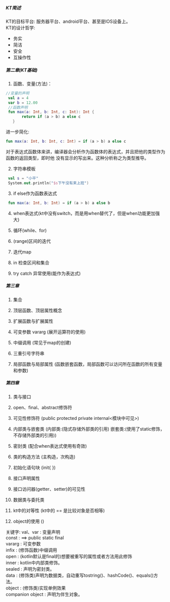 ##### KT简述
KT的目标平台: 服务器平台、android平台、甚至是IOS设备上。   
KT的设计哲学:
* 务实
* 简洁
* 安全
* 互操作性

##### 第二章(KT基础)

1. 函数、变量(方法)：  
 ```kotlin
 //变量的声明
  val a = 4
  var b = 12.00
  //函数声明
  fun max(a: Int, b: Int, c: Int): Int {
        return if (a > b) a else c
    }
 ```
 进一步简化:
 ```kotlin
 fun max(a: Int, b: Int, c: Int) = if (a > b) a else c
 ```
 对于表达式函数体来讲，编译器会分析作为函数体的表达式，并且把他的类型作为函数的返回类型，即时他
 没有显示的写出来。这种分析称之为类型推导。
 
 2. 字符串模板
 ```kotlin
  val s = "小平"
  System.out.println("$s下午没有来上班")
 ```   
 
 3. if else作为函数表达式
 ```kotlin
  fun max(a: Int, b: Int) = if (a > b) a else b
 ```
 
 4. when表达式(kt中没有switch，而是用when替代了，但是when功能更加强大)
 
 5. 循环(while、for)
 
 6. (range)区间的迭代
 
 7. 迭代map
 
 8. in 检查区间和集合
 
 9. try catch 异常使用(能作为表达式)
 
##### 第三章
 
 1. 集合  
 
 2. 顶层函数、顶层属性概念
 
 3. 扩展函数与扩展属性
 
 4. 可变参数 vararg (展开运算符的使用)
 
 5. 中缀调用 (常见于map的创建)
 
 6. 三重引号字符串
 
 7. 局部函数与局部属性 (函数嵌套函数，局部函数可以访问所在函数的所有变量和参数)
 
 
##### 第四章

 1. 类与接口
 
 2. open、final、abstract修饰符
 
 3. 可见性修饰符 (public protected private internal<模块中可见>)
 
 4. 内部类与嵌套类 (内部类:(隐式存储外部类的引用) 嵌套类:(使用了static修饰，不存储外部类的引用))
 
 5. 密封类 (配合when表达式使用有奇效)
 
 6. 类的构造方法 (主构造，次构造)
 
 7. 初始化语句块 (init{ })
 
 8. 接口声明属性
 
 9. 接口访问器(getter、setter)的可见性
 
 10. 数据类与委托类
 
 11. kt中的对等性 (kt中的 == 是比较对象是否相等)
 
 12. object的使用 ()
 
 关键字:
 val、var : 变量声明   
 const : ==> public static final    
 vararg : 可变参数  
 infix : (修饰函数)中缀调用  
 open : (kotlin默认是final的)想要被重写的属性或者方法用此修饰  
 inner : kotlin中内部类修饰。  
 sealed : 声明为密封类。   
 data : (修饰类)声明为数据类，自动重写tostring()、hashCode()、equals()方法。   
 object : (修饰类)实现单例效果  
 companion object : 声明为伴生对象。   